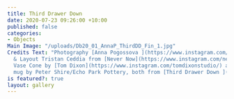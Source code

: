 ```yaml
---
title: Third Drawer Down
date: 2020-07-23 09:26:00 +10:00
published: false
categories:
- Objects
Main Image: "/uploads/Db20_01_AnnaP_ThirdDD_Fin_1.jpg"
Credits Text: "Photography [Anna Pogossova ](https://www.instagram.com/annapogossova/)\n\nDesign
  & Layout Tristan Ceddia from [Never Now](https://www.instagram.com/nevernow_/) \n\nBump
  Vase Cone by [Tom Dixon](https://www.instagram.com/tomdixonstudio/) and Hand dipped
  mug by Peter Shire/Echo Park Pottery, both from [Third Drawer Down ](https://www.instagram.com/thirddrawerdown/)"
is featured?: true
layout: gallery
---
```


